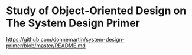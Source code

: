# Study of Object-Oriented Design on The System Design Primer

https://github.com/donnemartin/system-design-primer/blob/master/README.md
